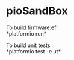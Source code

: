 # pioSandBox

<p>To build firmware.efl<br>
*platformio run*</p>
<p>To build unit tests<br>
*platformio test -e ut*</p>
